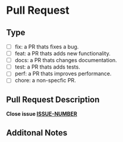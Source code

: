 # Pull Request

## Type

- [ ] fix: a PR thats fixes a bug.
- [ ] feat: a PR thats adds new functionality.
- [ ] docs: a PR thats changes documentation.
- [ ] test: a PR thats adds tests.
- [ ] perf: a PR thats improves performance.
- [ ] chore: a non-specfic PR.

## Pull Request Description

**Close issue  [ISSUE-NUMBER](https://github.com/Rubemlrm/buildfiles/issues/ISSUE-NUMBER)**

## Additonal Notes
